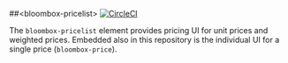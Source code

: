 
##&lt;bloombox-pricelist&gt;  [![CircleCI](https://circleci.com/gh/Bloombox/bloombox-pricelist.svg?style=svg&circle-token=97d1687b27fa18121b258ac71f4a9f347df60ae2)](https://circleci.com/gh/Bloombox/bloombox-pricelist)

The `bloombox-pricelist` element provides pricing UI for unit prices and weighted prices. Embedded also in this repository is the individual UI for a single price (`bloombox-price`).
